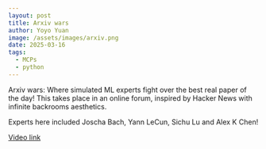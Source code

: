 ```yaml
---
layout: post
title: Arxiv wars
author: Yoyo Yuan
image: /assets/images/arxiv.png
date: 2025-03-16
tags:
  - MCPs
  - python
---
```


Arxiv wars: Where simulated ML experts fight over the best real paper of the day! This takes place in an online forum, inspired by Hacker News with infinite backrooms aesthetics.

Experts here included Joscha Bach, Yann LeCun, Sichu Lu and Alex K Chen!

[Video link](https://youtu.be/0qMQKgqQeyc?si=nXLFZnlUcZeLxe99)
